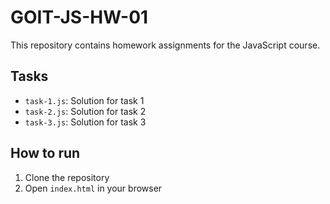 # GOIT-JS-HW-01

This repository contains homework assignments for the JavaScript course.

## Tasks

- `task-1.js`: Solution for task 1
- `task-2.js`: Solution for task 2
- `task-3.js`: Solution for task 3

## How to run

1. Clone the repository
2. Open `index.html` in your browser